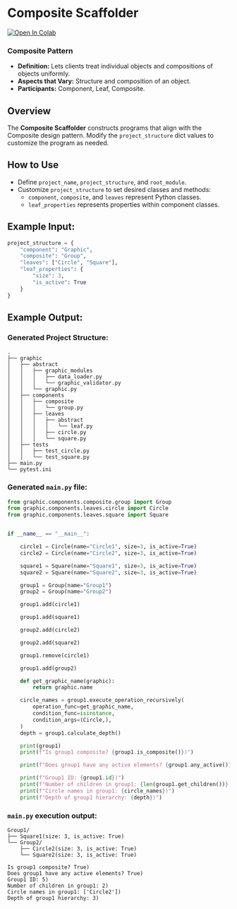 # Composite Scaffolder

[![Open In Colab](https://colab.research.google.com/assets/colab-badge.svg)](https://colab.research.google.com/github/genarominetto/dict_to_pattern/blob/main/main.ipynb)


### Composite Pattern

- **Definition:** Lets clients treat individual objects and compositions of objects uniformly.
- **Aspects that Vary:** Structure and composition of an object.
- **Participants:** Component, Leaf, Composite.

## Overview

The **Composite Scaffolder** constructs programs that align with the Composite design pattern. Modify the `project_structure` dict values to customize the program as needed.

## How to Use

- Define `project_name`, `project_structure`, and `root_module`.
- Customize `project_structure` to set desired classes and methods:
    - `component`, `composite`, and `leaves` represent Python classes.
    - `leaf_properties` represents properties within component classes.

## Example Input:

```python
project_structure = {
    "component": "Graphic",
    "composite": "Group",
    "leaves": ["Circle", "Square"],
    "leaf_properties": {
        "size": 3,
        "is_active": True
    }
}
```

## Example Output:

### Generated Project Structure:

```
.
├── graphic
│   ├── abstract
│   │   ├── graphic_modules
│   │   │   ├── data_loader.py
│   │   │   └── graphic_validator.py
│   │   └── graphic.py
│   ├── components
│   │   ├── composite
│   │   │   └── group.py
│   │   ├── leaves
│   │   │   ├── abstract
│   │   │   │   └── leaf.py
│   │   │   ├── circle.py
│   │   │   └── square.py
│   ├── tests
│   │   ├── test_circle.py
│   │   └── test_square.py
├── main.py
└── pytest.ini
```

### Generated `main.py` file:

```python
from graphic.components.composite.group import Group
from graphic.components.leaves.circle import Circle
from graphic.components.leaves.square import Square


if __name__ == "__main__":

    circle1 = Circle(name="Circle1", size=3, is_active=True)
    circle2 = Circle(name="Circle2", size=3, is_active=True)

    square1 = Square(name="Square1", size=3, is_active=True)
    square2 = Square(name="Square2", size=3, is_active=True)

    group1 = Group(name="Group1")
    group2 = Group(name="Group2")

    group1.add(circle1)

    group1.add(square1)

    group2.add(circle2)

    group2.add(square2)

    group1.remove(circle1)

    group1.add(group2)

    def get_graphic_name(graphic):
        return graphic.name

    circle_names = group1.execute_operation_recursively(
        operation_func=get_graphic_name,
        condition_func=isinstance,
        condition_args=(Circle,),
    )
    depth = group1.calculate_depth()

    print(group1)
    print(f"Is group1 composite? {group1.is_composite()})")

    print(f"Does group1 have any active elements? {group1.any_active()})")

    print(f"Group1 ID: {group1.id})")
    print(f"Number of children in group1: {len(group1.get_children())})")
    print(f"Circle names in group1: {circle_names})")
    print(f"Depth of group1 hierarchy: {depth})")

```

### `main.py` execution output:

```
Group1/
├── Square1(size: 3, is_active: True)
└── Group2/
    ├── Circle2(size: 3, is_active: True)
    └── Square2(size: 3, is_active: True)

Is group1 composite? True)
Does group1 have any active elements? True)
Group1 ID: 5)
Number of children in group1: 2)
Circle names in group1: ['Circle2'])
Depth of group1 hierarchy: 3)
```
